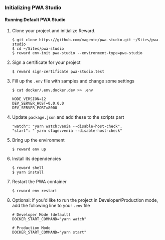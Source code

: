 ### Initializing PWA Studio

#### Running Default PWA Studio

1. Clone your project and initialize Reward.

    ``` shell
    $ git clone https://github.com/magento/pwa-studio.git ~/Sites/pwa-studio
    $ cd ~/Sites/pwa-studio
    $ reward env-init pwa-studio --environment-type=pwa-studio
    ```

2. Sign a certificate for your project

    ```
    $ reward sign-certificate pwa-studio.test
    ```


3. Fill up the `.env` file with samples and change some settings

    ``` shell
    $ cat docker/.env.docker.dev >> .env
    ```

    ``` shell
    NODE_VERSION=12
    DEV_SERVER_HOST=0.0.0.0
    DEV_SERVER_PORT=8000
    ```

4. Update `package.json` and add these to the scripts part

    ```
    "watch": "yarn watch:venia --disable-host-check",
    "start": " yarn stage:venia --disable-host-check"
    ```

5. Bring up the environment

    ```
    $ reward env up
    ```

6. Install its dependencies

    ```
    $ reward shell
    $ yarn install
    ```

7. Restart the PWA container

    ```
    $ reward env restart
    ```

8. Optional: if you'd like to run the project in Developer/Production mode, add the following line to your `.env` file

    ```
    # Developer Mode (default)
    DOCKER_START_COMMAND="yarn watch"

    # Production Mode
    DOCKER_START_COMMAND="yarn start"
    ```
